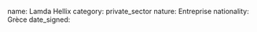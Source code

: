 name: Lamda Hellix
category: private_sector
nature:  Entreprise
nationality: Grèce
date_signed:
    